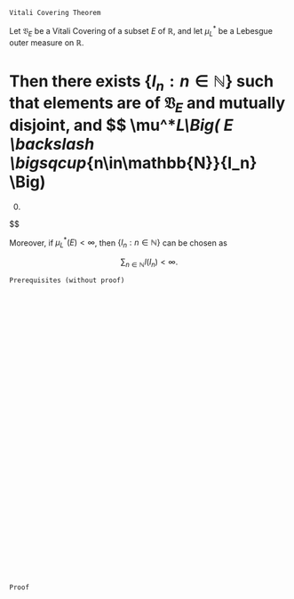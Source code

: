 ```
Vitali Covering Theorem
```

Let $\mathfrak{V}_E$ be a Vitali Covering of a subset $E$ of $\mathbb{R}$, and let $\mu^*_L$ be a Lebesgue outer measure on $\mathbb{R}$.

Then there exists $\{I_n : n\in \mathbb{N} \}$ such that elements are of $\mathfrak{V}_E$ and mutually disjoint, and
$$
\mu^*_L\Big( E \backslash \bigsqcup_{n\in\mathbb{N}}{I_n} \Big)
=
0.
$$

Moreover, if $\mu^*_L(E)<\infty$, then $\{I_n : n\in \mathbb{N} \}$ can be chosen as 

$$
\sum_{n\in\mathbb{N}} l(I_n) < \infty.
$$

```
Prerequisites (without proof)
```


<br>
<br>
<br>
<br>
<br>
<br>
<br>
<br>
<br>
<br>
<br>
<br>
<br>
<br>
<br>
<br>
<br>
<br>
<br>
<br>
<br>
<br>
<br>
<br>
<br>
<br>
<br>
<br>
<br>
<br>


```
Proof
```
